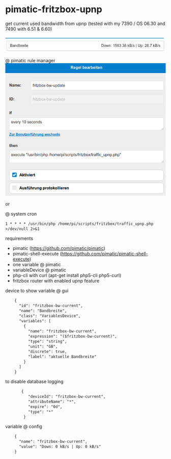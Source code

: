 # pimatic-fritzbox-upnp

get current used bandwidth from upnp (tested with my 7390 / OS 06.30 and 7490 with 6.51 & 6.60)

![example](/example.png?raw=true "Example")


@ pimatic rule manager
![example pimatic rule](/rulemanager.png?raw=true "Example")

or

@ system cron
```
1 * * * * /usr/bin/php /home/pi/scripts/fritzbox/traffic_upnp.php >/dev/null 2>&1
```


requirements
- pimatic (https://github.com/pimatic/pimatic)
- pimatic-shell-execute (https://github.com/pimatic/pimatic-shell-execute)
- one variable @ pimatic
- variableDevice @ pimatic
- php-cli with curl (apt-get install php5-cli php5-curl)
- fritzbox router with enabled upnp feature

device to show variable @ gui
````
    {
      "id": "fritzbox-bw-current",
      "name": "Bandbreite",
      "class": "VariablesDevice",
      "variables": [
        {
          "name": "fritzbox-bw-current",
          "expression": "($fritzbox-bw-current)",
          "type": "string",
          "unit": "GB",
          "discrete": true,
          "label": "aktuelle Bandbreite"
        }
      ]
    }
````

to disable database logging
````
       {
          "deviceId": "fritzbox-bw-current",
          "attributeName": "*",
          "expire": "0d",
          "type": "*"
        }
````

variable @ config
````
    {
      "name": "fritzbox-bw-current",
      "value": "Down: 0 kB/s | Up: 0 kB/s"
    }
````
